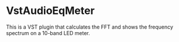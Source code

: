 # VstAudioEqMeter

This is a VST plugin that calculates the FFT and shows the frequency spectrum on a 10-band LED meter.

